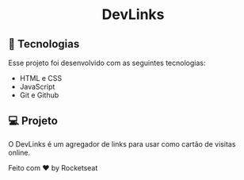 <h1 align="center"> DevLinks </h1>




## 🚀 Tecnologias

Esse projeto foi desenvolvido com as seguintes tecnologias:

- HTML e CSS
- JavaScript
- Git e Github


## 💻 Projeto

O DevLinks é um agregador de links para usar como cartão de visitas online.




Feito com ♥ by Rocketseat
